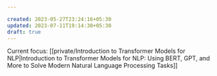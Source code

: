```yaml
---

created: 2023-05-27T23:24:16+05:30
updated: 2023-07-11T19:14:30+05:30
draft: true
---
```


Current focus: [[private/Introduction to Transformer Models for NLP|Introduction to Transformer Models for NLP: Using BERT, GPT, and More to Solve Modern Natural Language Processing Tasks]]


